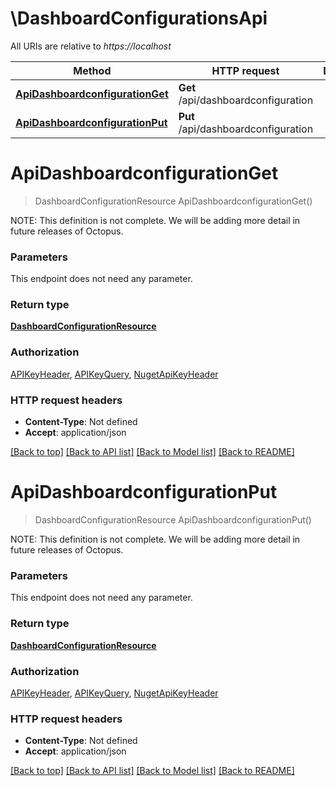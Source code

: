 # \DashboardConfigurationsApi

All URIs are relative to *https://localhost*

Method | HTTP request | Description
------------- | ------------- | -------------
[**ApiDashboardconfigurationGet**](DashboardConfigurationsApi.md#ApiDashboardconfigurationGet) | **Get** /api/dashboardconfiguration | 
[**ApiDashboardconfigurationPut**](DashboardConfigurationsApi.md#ApiDashboardconfigurationPut) | **Put** /api/dashboardconfiguration | 


# **ApiDashboardconfigurationGet**
> DashboardConfigurationResource ApiDashboardconfigurationGet()



  NOTE: This definition is not complete. We will be adding more detail in future releases of Octopus.


### Parameters
This endpoint does not need any parameter.

### Return type

[**DashboardConfigurationResource**](DashboardConfigurationResource.md)

### Authorization

[APIKeyHeader](../README.md#APIKeyHeader), [APIKeyQuery](../README.md#APIKeyQuery), [NugetApiKeyHeader](../README.md#NugetApiKeyHeader)

### HTTP request headers

 - **Content-Type**: Not defined
 - **Accept**: application/json

[[Back to top]](#) [[Back to API list]](../README.md#documentation-for-api-endpoints) [[Back to Model list]](../README.md#documentation-for-models) [[Back to README]](../README.md)

# **ApiDashboardconfigurationPut**
> DashboardConfigurationResource ApiDashboardconfigurationPut()



  NOTE: This definition is not complete. We will be adding more detail in future releases of Octopus.


### Parameters
This endpoint does not need any parameter.

### Return type

[**DashboardConfigurationResource**](DashboardConfigurationResource.md)

### Authorization

[APIKeyHeader](../README.md#APIKeyHeader), [APIKeyQuery](../README.md#APIKeyQuery), [NugetApiKeyHeader](../README.md#NugetApiKeyHeader)

### HTTP request headers

 - **Content-Type**: Not defined
 - **Accept**: application/json

[[Back to top]](#) [[Back to API list]](../README.md#documentation-for-api-endpoints) [[Back to Model list]](../README.md#documentation-for-models) [[Back to README]](../README.md)

